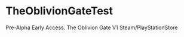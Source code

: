 # TheOblivionGateTest
Pre-Alpha Early Access.  The Oblivion Gate V1               Steam/PlayStationStore
